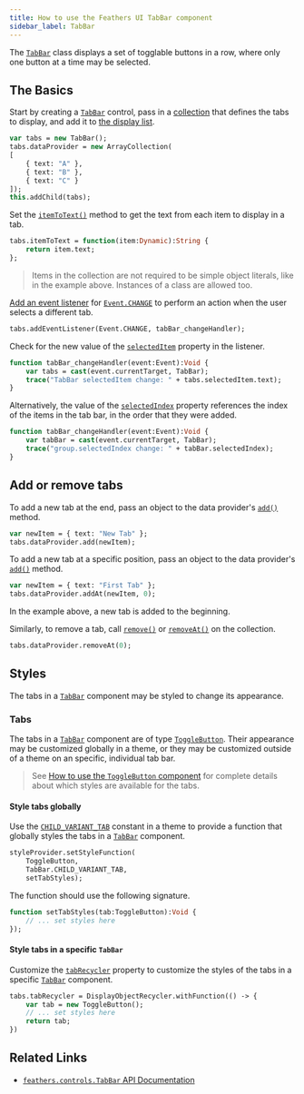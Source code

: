 ```yaml
---
title: How to use the Feathers UI TabBar component
sidebar_label: TabBar
---
```


The [`TabBar`](https://api.feathersui.com/current/feathers/controls/TabBar.html) class displays a set of togglable buttons in a row, where only one button at a time may be selected.

## The Basics

Start by creating a [`TabBar`](https://api.feathersui.com/current/feathers/controls/TabBar.html) control, pass in a [collection](./data-collections.md) that defines the tabs to display, and add it to [the display list](https://books.openfl.org/openfl-developers-guide/display-programming/basics-of-display-programming.html).

```hx
var tabs = new TabBar();
tabs.dataProvider = new ArrayCollection(
[
    { text: "A" },
    { text: "B" },
    { text: "C" }
]);
this.addChild(tabs);
```

Set the [`itemToText()`](https://api.feathersui.com/current/feathers/controls/TabBar.html#itemToText) method to get the text from each item to display in a tab.

```hx
tabs.itemToText = function(item:Dynamic):String {
    return item.text;
};
```

> Items in the collection are not required to be simple object literals, like in the example above. Instances of a class are allowed too.

[Add an event listener](https://books.openfl.org/openfl-developers-guide/handling-events/basics-of-handling-events.html) for [`Event.CHANGE`](https://api.openfl.org/openfl/events/Event.html#CHANGE) to perform an action when the user selects a different tab.

```hx
tabs.addEventListener(Event.CHANGE, tabBar_changeHandler);
```

Check for the new value of the [`selectedItem`](https://api.feathersui.com/current/feathers/controls/TabBar.html#selectedItem) property in the listener.

```hx
function tabBar_changeHandler(event:Event):Void {
    var tabs = cast(event.currentTarget, TabBar);
    trace("TabBar selectedItem change: " + tabs.selectedItem.text);
}
```

Alternatively, the value of the [`selectedIndex`](https://api.feathersui.com/current/feathers/controls/TabBar.html#selectedIndex) property references the index of the items in the tab bar, in the order that they were added.

```hx
function tabBar_changeHandler(event:Event):Void {
    var tabBar = cast(event.currentTarget, TabBar);
    trace("group.selectedIndex change: " + tabBar.selectedIndex);
}
```

## Add or remove tabs

To add a new tab at the end, pass an object to the data provider's [`add()`](https://api.feathersui.com/unstable/feathers/data/IFlatCollection.html#add) method.

```hx
var newItem = { text: "New Tab" };
tabs.dataProvider.add(newItem);
```

To add a new tab at a specific position, pass an object to the data provider's [`add()`](https://api.feathersui.com/unstable/feathers/data/IFlatCollection.html#addAt) method.

```hx
var newItem = { text: "First Tab" };
tabs.dataProvider.addAt(newItem, 0);
```

In the example above, a new tab is added to the beginning.

Similarly, to remove a tab, call [`remove()`](https://api.feathersui.com/unstable/feathers/data/IFlatCollection.html#remove) or [`removeAt()`](https://api.feathersui.com/unstable/feathers/data/IFlatCollection.html#removeAt) on the collection.

```hx
tabs.dataProvider.removeAt(0);
```

## Styles

The tabs in a [`TabBar`](https://api.feathersui.com/current/feathers/controls/TabBar.html) component may be styled to change its appearance.

### Tabs

The tabs in a [`TabBar`](https://api.feathersui.com/current/feathers/controls/TabBar.html) component are of type [`ToggleButton`](./toggle-button.md). Their appearance may be customized globally in a theme, or they may be customized outside of a theme on an specific, individual tab bar.

> See [How to use the `ToggleButton` component](./toggle-button.md#styles) for complete details about which styles are available for the tabs.

#### Style tabs globally

Use the [`CHILD_VARIANT_TAB`](https://api.feathersui.com/current/feathers/controls/TabBar.html#CHILD_VARIANT_TAB) constant in a theme to provide a function that globally styles the tabs in a [`TabBar`](https://api.feathersui.com/current/feathers/controls/TabBar.html) component.

```hx
styleProvider.setStyleFunction(
    ToggleButton,
    TabBar.CHILD_VARIANT_TAB,
    setTabStyles);
```

The function should use the following signature.

```hx
function setTabStyles(tab:ToggleButton):Void {
    // ... set styles here
});
```

#### Style tabs in a specific `TabBar`

Customize the [`tabRecycler`](https://api.feathersui.com/current/feathers/controls/TabBar.html#tabRecycler) property to customize the styles of the tabs in a specific [`TabBar`](https://api.feathersui.com/current/feathers/controls/TabBar.html) component.

```hx
tabs.tabRecycler = DisplayObjectRecycler.withFunction(() -> {
    var tab = new ToggleButton();
    // ... set styles here
    return tab;
})
```

## Related Links

- [`feathers.controls.TabBar` API Documentation](https://api.feathersui.com/current/feathers/controls/TabBar.html)

